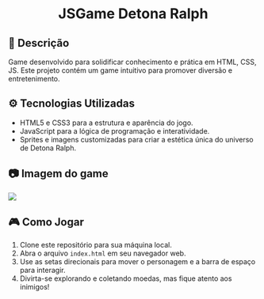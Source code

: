 <h1 align="center">JSGame Detona Ralph</h1>

## 📃 Descrição

Game desenvolvido para solidificar conhecimento e prática em HTML, CSS, JS. Este projeto contém um game intuitivo para promover diversão e entretenimento.

## ⚙️ Tecnologias Utilizadas

  - HTML5 e CSS3 para a estrutura e aparência do jogo.
  - JavaScript para a lógica de programação e interatividade.
  - Sprites e imagens customizadas para criar a estética única do universo de Detona Ralph.

## 📷 Imagem do game

<img src="https://github.com/felipegbpr/projects-images/blob/main/detona-ralph-img1.png" align="center"/>

## 🎮 Como Jogar

  1. Clone este repositório para sua máquina local. <br/>
  2. Abra o arquivo ```index.html``` em seu navegador web. <br/>
  3. Use as setas direcionais para mover o personagem e a barra de espaço para interagir.<br/>
  4. Divirta-se explorando e coletando moedas, mas fique atento aos inimigos!
